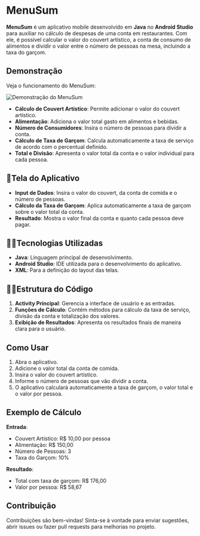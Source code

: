 # MenuSum

**MenuSum** é um aplicativo mobile desenvolvido em **Java** no **Android Studio** para auxiliar no cálculo de despesas de uma conta em restaurantes. Com ele, é possível calcular o valor do couvert artístico, a conta de consumo de alimentos e dividir o valor entre o número de pessoas na mesa, incluindo a taxa do garçom.
## Demonstração

Veja o funcionamento do MenuSum:

![Demonstração do MenuSum](https://i.giphy.com/media/v1.Y2lkPTc5MGI3NjExZGYzcDQwYWhmcHd4ZmpldXh0aHV5Zjc1d3B5djl5NDlwZ2c4N2lkaCZlcD12MV9pbnRlcm5hbF9naWZfYnlfaWQmY3Q9Zw/eDWARIvERexf1lvHrS/giphy.gif)

- **Cálculo de Couvert Artístico**: Permite adicionar o valor do couvert artístico.
- **Alimentação**: Adiciona o valor total gasto em alimentos e bebidas.
- **Número de Consumidores**: Insira o número de pessoas para dividir a conta.
- **Cálculo de Taxa de Garçom**: Calcula automaticamente a taxa de serviço de acordo com o percentual definido.
- **Total e Divisão**: Apresenta o valor total da conta e o valor individual para cada pessoa.

## 📱Tela do Aplicativo

- **Input de Dados**: Insira o valor do couvert, da conta de comida e o número de pessoas.
- **Cálculo da Taxa de Garçom**: Aplica automaticamente a taxa de garçom sobre o valor total da conta.
- **Resultado**: Mostra o valor final da conta e quanto cada pessoa deve pagar.

## 👨‍💻Tecnologias Utilizadas

- **Java**: Linguagem principal de desenvolvimento.
- **Android Studio**: IDE utilizada para o desenvolvimento do aplicativo.
- **XML**: Para a definição do layout das telas.

## 👨‍💻Estrutura do Código

1. **Activity Principal**: Gerencia a interface de usuário e as entradas.
2. **Funções de Cálculo**: Contém métodos para cálculo da taxa de serviço, divisão da conta e totalização dos valores.
3. **Exibição de Resultados**: Apresenta os resultados finais de maneira clara para o usuário.

## Como Usar

1. Abra o aplicativo.
2. Adicione o valor total da conta de comida.
3. Insira o valor do couvert artístico.
4. Informe o número de pessoas que vão dividir a conta.
5. O aplicativo calculará automaticamente a taxa de garçom, o valor total e o valor por pessoa.

## Exemplo de Cálculo

**Entrada**:

- Couvert Artístico: R$ 10,00 por pessoa
- Alimentação: R$ 150,00
- Número de Pessoas: 3
- Taxa do Garçom: 10%

**Resultado**:

- Total com taxa de garçom: R$ 176,00
- Valor por pessoa: R$ 58,67

## Contribuição

Contribuições são bem-vindas! Sinta-se à vontade para enviar sugestões, abrir issues ou fazer pull requests para melhorias no projeto.
